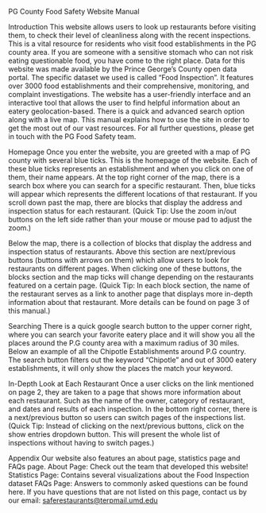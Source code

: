 PG County Food Safety Website Manual

Introduction
This website allows users to look up restaurants before visiting them, to check their level of cleanliness along with the recent inspections. This is a vital resource for residents who visit food establishments in the PG county area. If you are someone with a sensitive stomach who can not risk eating questionable food, you have come to the right place. 
Data for this website was made available by the Prince George’s County open data portal. The specific dataset we used is called “Food Inspection”. It features over 3000 food establishments and their comprehensive, monitoring, and complaint investigations.
The website has a user-friendly interface and an interactive tool that allows the user to find helpful information about an eatery geolocation-based. There is a quick and advanced search option along with a live map. 
This manual explains how to use the site in order to get the most out of our vast resources. For all further questions, please get in touch with the PG Food Safety team.

Homepage
Once you enter the website, you are greeted with a map of PG county with several blue ticks. This is the homepage of the website. Each of these blue ticks represents an establishment and when you click on one of them, their name appears. At the top right corner of the map, there is a search box where you can search for a specific restaurant. Then, blue ticks will appear which represents the different locations of that restaurant. If you scroll down past the map, there are blocks that display the address and inspection status for each restaurant.
(Quick Tip: Use the zoom in/out buttons on the left side rather than your mouse or mouse pad to adjust the zoom.)

Below the map, there is a collection of blocks that display the address and inspection status of restaurants. Above this section are next/previous buttons (buttons with arrows on them) which allow users to look for restaurants on different pages. When clicking one of these buttons, the blocks section and the map ticks will change depending on the restaurants featured on a certain page. 
(Quick Tip: In each block section, the name of the restaurant serves as a link to another page that displays more in-depth information about that restaurant. More details can be found on page 3 of this manual.)


Searching
There is a quick google search button to the upper corner right, where you can search your favorite eatery place and it will show you all the places around the P.G county area with a maximum radius of 30 miles. Below an example of all the Chipotle Establishments around P.G country. The search button filters out the keyword “Chipotle” and out of 3000 eatery establishments, it will only show the places the match your keyword.

In-Depth Look at Each Restaurant
Once a user clicks on the link mentioned on page 2, they are taken to a page that shows more information about each restaurant. Such as the name of the owner, category of restaurant, and dates and results of each inspection. In the bottom right corner, there is a next/previous button so users can switch pages of the inspections list. 
(Quick Tip: Instead of clicking on the next/previous buttons, click on the show entries dropdown button. This will present the whole list of inspections without having to switch pages.)

Appendix
Our website also features an about page, statistics page and FAQs page. 
About Page: Check out the team that developed this website!
Statistics Page: Contains several visualizations about the Food Inspection dataset
FAQs Page: Answers to commonly asked questions can be found here. If you have questions that are not listed on this page, contact us by our email: saferestaurants@terpmail.umd.edu 
